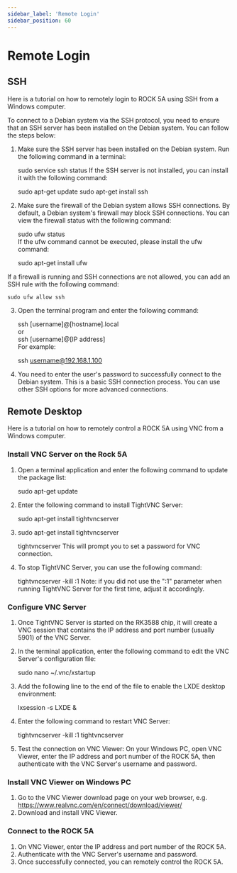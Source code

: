 ```yaml
---
sidebar_label: 'Remote Login'
sidebar_position: 60
---
```


# Remote Login

## SSH
Here is a tutorial on how to remotely login to ROCK 5A using SSH from a Windows computer.  

To connect to a Debian system via the SSH protocol, you need to ensure that an SSH server has been installed on the Debian system. You can follow the steps below:  

1. Make sure the SSH server has been installed on the Debian system. Run the following command in a terminal:  

    sudo service ssh status
If the SSH server is not installed, you can install it with the following command:

    sudo apt-get update
    sudo apt-get install ssh
2. Make sure the firewall of the Debian system allows SSH connections. By default, a Debian system's firewall may block SSH connections. You can view the firewall status with the following command:  

    sudo ufw status    
If the ufw command cannot be executed, please install the ufw command:  

    sudo apt-get install ufw

  If a firewall is running and SSH connections are not allowed, you can add an SSH rule with the following command:  

    sudo ufw allow ssh
3. Open the terminal program and enter the following command:  

    ssh [username]@[hostname].local  
    or  
    ssh [username]@[IP address]  
For example:  

    ssh username@192.168.1.100
4. You need to enter the user's password to successfully connect to the Debian system.
This is a basic SSH connection process. You can use other SSH options for more advanced connections.  


## Remote Desktop

Here is a tutorial on how to remotely control a ROCK 5A using VNC from a Windows computer.  

### Install VNC Server on the Rock 5A  
1. Open a terminal application and enter the following command to update the package list:   

    sudo apt-get update
2. Enter the following command to install TightVNC Server:  

    sudo apt-get install tightvncserver
3. sudo apt-get install tightvncserver

    tightvncserver
This will prompt you to set a password for VNC connection.  
4. To stop TightVNC Server, you can use the following command:   

    tightvncserver -kill :1
Note: if you did not use the ":1" parameter when running TightVNC Server for the first time, adjust it accordingly.  


### Configure VNC Server
1. Once TightVNC Server is started on the RK3588 chip, it will create a VNC session that contains the IP address and port number (usually 5901) of the VNC Server.  
2. In the terminal application, enter the following command to edit the VNC Server's configuration file:  

    sudo nano ~/.vnc/xstartup
3. Add the following line to the end of the file to enable the LXDE desktop environment:  

    lxsession -s LXDE &
4. Enter the following command to restart VNC Server:  

    tightvncserver -kill :1
    tightvncserver  
5. Test the connection on VNC Viewer: On your Windows PC, open VNC Viewer, enter the IP address and port number of the ROCK 5A, then authenticate with the VNC Server's username and password.    

### Install VNC Viewer on Windows PC
1. Go to the VNC Viewer download page on your web browser, e.g. https://www.realvnc.com/en/connect/download/viewer/  
2. Download and install VNC Viewer.  


### Connect to the ROCK 5A
1. On VNC Viewer, enter the IP address and port number of the ROCK 5A.  
2. Authenticate with the VNC Server's username and password.  
3. Once successfully connected, you can remotely control the ROCK 5A.  





